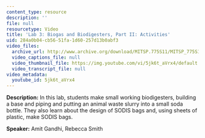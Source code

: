 ```yaml
---
content_type: resource
description: ''
file: null
resourcetype: Video
title: 'Lab 3: Biogas and Biodigesters, Part II: Activities'
uid: 284a0b04-cb56-51fa-1d60-257d13b0abf3
video_files:
  archive_url: http://www.archive.org/download/MITSP.775S11/MITSP_775S11lab03-2_300k.mp4
  video_captions_file: null
  video_thumbnail_file: https://img.youtube.com/vi/5jk6t_aVrx4/default.jpg
  video_transcript_file: null
video_metadata:
  youtube_id: 5jk6t_aVrx4
---
```


**Description:** In this lab, students make small working biodigesters, building a base and piping and putting an animal waste slurry into a small soda bottle. They also learn about the design of SODIS bags and, using sheets of plastic, make SODIS bags.

**Speaker:** Amit Gandhi, Rebecca Smith